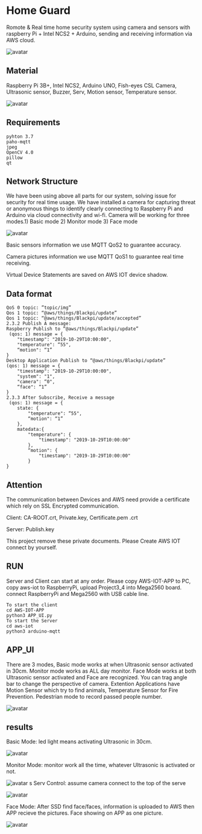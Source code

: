 # Home Guard
Romote & Real time home security system using camera and sensors with raspberry Pi + Intel NCS2 + Arduino, sending and receiving information via AWS cloud.

![avatar](./images/face.GIF)

## Material

Raspberry Pi 3B+, Intel NCS2, Arduino UNO, Fish-eyes CSL Camera, Ultrasonic sensor, Buzzer, Serv, Motion sensor, Temperature sensor.

![avatar](./images/material.png)

## Requirements
```
pyhton 3.7
paho-mqtt
jpeg
OpenCV 4.0
pillow
qt
```

## Network Structure
We have been using above all parts for our system, solving issue for security for real time usage. We have installed a camera for capturing threat or anonymous things to identify clearly connecting to Raspberry Pi and Arduino via cloud connectivity and wi-fi. Camera will be working for three modes.1) Basic mode 2) Monitor mode 3) Face mode

![avatar](./images/structure.png)

Basic sensors information we use MQTT QoS2 to guarantee accuracy.

Camera pictures information we use MQTT QoS1 to guarantee real time receiving.

Virtual Device Statements are saved on AWS IOT device shadow.

## Data format
```
QoS 0 topic: ”topic/img”
Qos 1 topic: “@aws/things/Blackpi/update”
Qos 1 topic: “@aws/things/Blackpi/update/accepted”
2.3.2 Publish A message:
Raspberry Publish to “@aws/things/Blackpi/update”
 (qos: 1) message = {
	"timestamp": "2019-10-29T10:00:00",
	"temperature": “55",
	“motion": “1”
}
Desktop Application Publish to “@aws/things/Blackpi/update”
(qos: 1) message = {
	"timestamp": "2019-10-29T10:00:00",
	"system": "1",
	"camera": “0",
	“face": “1”
}
2.3.3 After Subscribe, Receive a message
 (qos: 1) message = {
	state: {
		"temperature": “55",
		“motion": “1”
	},
	matedata:{
		"temperature": {
			"timestamp": "2019-10-29T10:00:00"
		},
		“motion": {
			"timestamp": "2019-10-29T10:00:00"
		}
}
```

## Attention

The communication between Devices and AWS need provide a certificate
which rely on SSL Encrypted communication.

Client: CA-ROOT.crt, Private.key, Certificate.pem .crt

Server: Publish.key

This project remove these private documents. Please Create AWS IOT connect by yourself.

## RUN

Server and Client can start at any order. Please copy AWS-IOT-APP to PC, copy aws-iot to RaspberryPi, upload Project3_4 into Mega2560 board. connect RaspberryPi and Mega2560 with USB cable line.
```
To start the client
cd AWS-IOT-APP
python3 APP_UI.py
To start the Server
cd aws-iot
python3 arduino-mqtt
```
## APP_UI

There are 3 modes, Basic mode works at when Ultrasonic sensor activated in 30cm.
 Monitor mode works as ALL day monitor. Face Mode works at both Ultrasonic sensor activated and Face are recognized. You can trag angle bar to change the perspective of camera. Extention Applications have Motion Sensor which try to find animals, Temperature Sensor for Fire Prevention. Pedestrian mode to record passed people number.

![avatar](./images/ui.jpg)

## results

Basic Mode: led light means activating Ultrasonic in 30cm.

![avatar](./images/base.GIF)

Monitor Mode: monitor work all the time, whatever Ultrasonic is activated or not.

![avatar](./images/moniter.GIF)
s
Serv Control: assume camera connect to the top of the serve

![avatar](./images/serv.GIF)

Face Mode: After SSD find face/faces, information is uploaded to AWS then APP recieve the pictures. Face showing on APP as one picture.

![avatar](./images/face.jpg)
